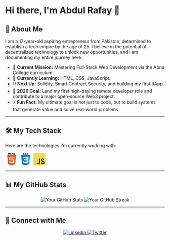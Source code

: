 # Hi there, I'm Abdul Rafay 👋
 ## 🚀 About Me

I am a 17-year-old aspiring entrepreneur from Pakistan, determined to establish a tech empire by the age of 25. I believe in the potential of decentralized technology to unlock new opportunities, and I am documenting my entire journey here.

- 🔭 **Current Mission:** Mastering Full-Stack Web Development via the Apna College curriculum.
- 🌱 **Currently Learning:** HTML, CSS, JavaScript.
- ⛓️ **Next Up:** Solidity, Smart Contract Security, and building my first dApp.
- 🥅 **2026 Goal:** Land my first high-paying remote developer role and contribute to a major open-source Web3 project.
- ⚡ **Fun Fact:** My ultimate goal is not just to code, but to build systems that generate value and solve real-world problems.

---

## 🛠️ My Tech Stack

Here are the technologies I'm currently working with:

<p align="left">
  <a href="https://developer.mozilla.org/en-US/docs/Web/HTML" target="_blank" rel="noreferrer"><img src="https://raw.githubusercontent.com/devicons/devicon/master/icons/html5/html5-original-wordmark.svg" alt="html5" width="40" height="40"/></a>
  <a href="https://developer.mozilla.org/en-US/docs/Web/CSS" target="_blank" rel="noreferrer"><img src="https://raw.githubusercontent.com/devicons/devicon/master/icons/css3/css3-original-wordmark.svg" alt="css3" width="40" height="40"/></a>
  <a href="https://developer.mozilla.org/en-US/docs/Web/JavaScript" target="_blank" rel="noreferrer"><img src="https://raw.githubusercontent.com/devicons/devicon/master/icons/javascript/javascript-original.svg" alt="javascript" width="40" height="40"/></a>
</p>

---

## 📊 My GitHub Stats

<p align="center">
  <img src="https://github-readme-stats.vercel.app/api?username=rafaydotdev&show_icons=true&theme=radical" alt="Your GitHub Stats" />
  <img src="https://github-readme-streak-stats.herokuapp.com/?user=rafaydotdev&theme=radical" alt="Your GitHub Streak" />
</p>

---

## 🔗 Connect with Me

<p align="center">
  <a href="https://www.linkedin.com/in/muhammad-abdul-rafay-a6111936b/" target="_main">
    <img src="https://img.shields.io/badge/LinkedIn-0077B5?style=for-the-badge&logo=linkedin&logoColor=white" alt="LinkedIn" />
  </a>
   <a href="https://x.com/rafaydotdev">
    <img src="https://img.shields.io/badge/Twitter-1DA1F2?style=for-the-badge&logo=twitter&logoColor=white" alt="Twitter" />
  </a>
</p>
